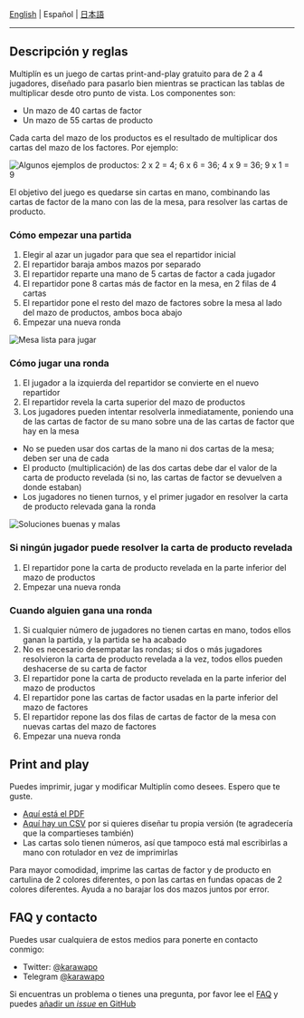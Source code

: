 [English](https://multiplin.alecrem.com/) | Español | [日本語](https://multiplin.alecrem.com/ja)

---

## Descripción y reglas

Multiplín es un juego de cartas print-and-play gratuito para de 2 a 4 jugadores, diseñado para pasarlo bien mientras se practican las tablas de multiplicar desde otro punto de vista. Los componentes son:

- Un mazo de 40 cartas de factor
- Un mazo de 55 cartas de producto

Cada carta del mazo de los productos es el resultado de multiplicar dos cartas del mazo de los factores. Por ejemplo:

![Algunos ejemplos de productos: 2 x 2 = 4; 6 x 6 = 36; 4 x 9 = 36; 9 x 1 = 9](https://multiplin.alecrem.com/images/solution-examples.png)

El objetivo del juego es quedarse sin cartas en mano, combinando las cartas de factor de la mano con las de la mesa, para resolver las cartas de producto.

### Cómo empezar una partida

1. Elegir al azar un jugador para que sea el repartidor inicial
1. El repartidor baraja ambos mazos por separado
1. El repartidor reparte una mano de 5 cartas de factor a cada jugador
1. El repartidor pone 8 cartas más de factor en la mesa, en 2 filas de 4 cartas
1. El repartidor pone el resto del mazo de factores sobre la mesa al lado del mazo de productos, ambos boca abajo
1. Empezar una nueva ronda

![Mesa lista para jugar](https://multiplin.alecrem.com/images/board-layout.png)

### Cómo jugar una ronda

1. El jugador a la izquierda del repartidor se convierte en el nuevo repartidor
1. El repartidor revela la carta superior del mazo de productos
1. Los jugadores pueden intentar resolverla inmediatamente, poniendo una de las cartas de factor de su mano sobre una de las cartas de factor que hay en la mesa
  - No se pueden usar dos cartas de la mano ni dos cartas de la mesa; deben ser una de cada
  - El producto (multiplicación) de las dos cartas debe dar el valor de la carta de producto revelada (si no, las cartas de factor se devuelven a donde estaban)
  - Los jugadores no tienen turnos, y el primer jugador en resolver la carta de producto relevada gana la ronda

![Soluciones buenas y malas](https://multiplin.alecrem.com/images/board-solutions.png)

### Si ningún jugador puede resolver la carta de producto revelada

1. El repartidor pone la carta de producto revelada en la parte inferior del mazo de productos
1. Empezar una nueva ronda

### Cuando alguien gana una ronda

1. Si cualquier número de jugadores no tienen cartas en mano, todos ellos ganan la partida, y la partida se ha acabado
1. No es necesario desempatar las rondas; si dos o más jugadores resolvieron la carta de producto revelada a la vez, todos ellos pueden deshacerse de su carta de factor
1. El repartidor pone la carta de producto revelada en la parte inferior del mazo de productos
1. El repartidor pone las cartas de factor usadas en la parte inferior del mazo de factores
1. El repartidor repone las dos filas de cartas de factor de la mesa con nuevas cartas del mazo de factores
1. Empezar una nueva ronda

## Print and play

Puedes imprimir, jugar y modificar Multiplín como desees. Espero que te guste.

- [Aquí está el PDF](https://multiplin.alecrem.com/pap/multiplin.pdf)
- [Aquí hay un CSV](https://multiplin.alecrem.com/csv/multiplin-cards.csv) por si quieres diseñar tu propia versión (te agradecería que la compartieses también)
- Las cartas solo tienen números, así que tampoco está mal escribirlas a mano con rotulador en vez de imprimirlas

Para mayor comodidad, imprime las cartas de factor y de producto en cartulina de 2 colores diferentes, o pon las cartas en fundas opacas de 2 colores diferentes. Ayuda a no barajar los dos mazos juntos por error.

## FAQ y contacto

Puedes usar cualquiera de estos medios para ponerte en contacto conmigo:

- Twitter: [@karawapo](https://twitter.com/karawapo)
- Telegram [@karawapo](https://t.me/karawapo)

Si encuentras un problema o tienes una pregunta, por favor lee el [FAQ](https://multiplin.alecrem.com/es/faq) y puedes [añadir un _issue_ en GitHub](https://github.com/alecrem/multiplin/issues)
